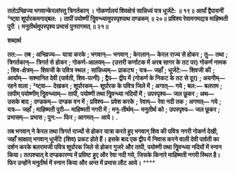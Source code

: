 **ततोऽभिव्रज्य भगवान्केरलांस्तु त्रिगर्तकान् ।** **गोकर्णालयं शिवक्षेत्रं सान्निध्यं यत्र धूर्जटे: ॥ १९॥** **आर्यां द्वैपायनीं ²ष्ट्वा शूर्पारकमगाद्बल: ।** **तापीं पयोष्णीं निॢवन्ध्यामुपस्पृश्याथ दण्डकम् ॥ २०॥** **प्रविश्य रेवामगमद्यत्र माहिष्मती पुरी ।** **मनुतीर्थमुपस्पृश्य प्रभासं पुनरागमत् ॥ २१॥** 

**शब्दार्थ** 

**तत:—** **तब** **; अभिव्रज्य—** **यात्रा करके** **; भगवान्—** **भगवान्** **; केरलान्—** **केरल राज्य से होकर** **; तु—** **तथा** **; त्रिगर्तकान्—** **त्रिगर्त से** **होकर** **; गोकर्ण-आलयम्—** **(उत्तरी कर्णाटक में अरब सागर के तट पर) गोकर्ण नामक** **; शिव-क्षेत्रम्—** **शिवजी के पवित्र स्थल** **;** **सान्निध्यम्—** **प्राकट्य** **; यत्र—** **जहाँ** **; धूर्जटे:—** **शिवजी की** **; आर्याम्—** **सश्मानित देवी (पार्वती, शिव-पत्नी)** **; द्वैप—** **द्वीप में** **(गोकर्ण के निकट के तट से दूर)** **; अयनीम्—** **रहने वाला** **; ²ष्ट्वा—** **देखकर** **; शूर्पारकम्—** **शूर्पारक के पवित्र जिले में** **; अगात्—** **गये** **; बल:—** **बलराम** **; तापीम् पयोष्णीम् निॢवन्ध्याम्—** **तापी, पयोष्णी तथा निॢवन्ध्या नदियों में** **; उपस्पृश्य—** **जल छूकर** **; अथ—** **उसके बाद** **; दण्डकम्—** **दण्डक वन में** **; प्रविश्य—** **प्रवेश करके** **; रेवाम्—** **रेवा नदी तक** **; अगमत्—** **गये** **; यत्र—** **जहाँ** **; माहिष्मती** **पुरी—** **माहिष्मती नगरी में** **; मनु-तीर्थम्—** **मनुतीर्थ को** **; उपस्पृश्य—** **जल छूकर** **; प्रभासम्—** **प्रभास** **; पुन:—** **फिर** **; आगमत्—** **आये।** **.** 

**तब भगवान् ने केरल तथा त्रिगर्त राज्यों से होकर यात्रा करते हुए भगवान् शिव की पवित्र** **नगरी गोकर्ण देखी, जहाँ साक्षात् भगवान् धूर्जटि (शिव) प्रकट होते हैं। इसके बाद एक द्वीप में** **निवास करने वाली देवी पार्वती का दर्शन करके बलरामजी पवित्र शूर्पारक जिले से होकर गुजरे** **और तापी, पयोष्णी तथा निॢवन्ध्या नदियों में स्नान किया। तत्पश्चात् वे दण्डकारण्य में प्रविष्ट** **हुए और रेवा नदी गये, जिसके किनारे माहिष्मती नगरी स्थित है। फिर उन्होंने मनुतीर्थ में स्नान** **किया और अन्त में प्रभास लौट आये।** **** 